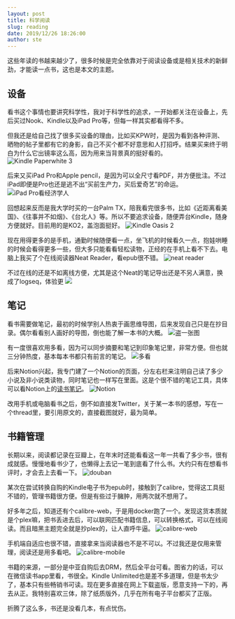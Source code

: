 ```yaml
---
layout: post
title: 科学阅读
slug: reading
date: 2019/12/26 18:26:00
author: ste
---
```


这些年读的书越来越少了，很多时候是完全依靠对于阅读设备或是相关技术的新鲜劲，才能读一点书，这也是本文的主题。

## 设备

看书这个事情也要讲究科学性，我对于科学性的追求，一开始都关注在设备上，先后买过Nook、Kindle以及iPad Pro等，但每一样其实都看得不多。

但我还是给自己找了很多买设备的理由，比如买KPW时，是因为看到各种评测、晒物的帖子里都有它的身影，自己不买个都不好意思和人打招呼。结果买来终于明白为什么它出镜率这么高，因为用来当背景真的挺好看的。
![Kindle Paperwhite 3](./images/KPW.jpg)

后来又买iPad Pro和Apple pencil，是因为可以全尺寸看PDF，并方便批注。不过iPad即便是Pro也还是逃不出“买前生产力，买后爱奇艺”的命运。
![iPad Pro看经济学人](./images/iPad.jpg)

回想起来反而是我大学时买的一台Palm TX，陪我看完很多书，比如《近距离看美国》、《往事并不如烟》、《台北人》等。所以不要追求设备，随便弄台Kindle，随身方便就好。目前用的是KO2，盖泡面挺好。
![Kindle Oasis 2](./images/KO2.jpg)

现在用得更多的是手机，通勤时候随便看一点，坐飞机的时候看久一点，抱娃哄睡的时候会看得更多一些，但大多只能看看轻松读物，正经的在手机上看不下去。电脑上我买了个在线阅读器Neat Reader，看epub很不错。
![neat reader](./images/neat.png)

不过在线的还是不如离线方便，尤其是这个Neat的笔记导出还是不另人满意，换成了logseq，体验更 
![](logseq.png)
## 笔记

看书需要做笔记，最初的时候学别人热衷于画思维导图，后来发现自己只是在抄目录。偶尔看看别人画好的导图，倒也能了解一本书的大概。
![盗一张图](./images/mindmap.jpg)

有一度很喜欢用多看，因为可以同步摘要和笔记到印象笔记里，非常方便。但也就三分钟热度，基本每本书都只有前言的笔记。
![多看](./images/duokan.png)

后来Notion兴起，我专门建了一个Notion的页面，分左右栏来注明自己读了多少小说及非小说类读物，同时笔记也一样写在里面。这是个很不错的笔记工具，具体可以看Notion上的[读书笔记](https://www.notion.so/a205f411cb604146b636e800999ccc7d)。
![Notion](./images/reading-list.png)

改用手机或电脑看书之后，倒不如直接发Twitter，关于某一本书的感想，写在一个thread里，要引用原文的，直接截图就好，最为简单。

## 书籍管理

长期以来，阅读都记录在豆瓣上，在年末时还能看看这一年一共看了多少书，很有成就感。慢慢地看书少了，也懒得上去记一笔到底看了什么书。大约只有在想看书评时，才会去上去看一下。
![douban](./images/douban.png)

某次在尝试转换自购的Kindle电子书为epub时，接触到了calibre，觉得这工具挺不错的，管理书籍很方便。但是有些过于臃肿，用两次就不想用了。

好多年之后，知道还有个calibre-web，于是用docker跑了一个。发现这货本质就是个plex嘛，把书丢进去后，可以联网匹配书籍信息，可以转换格式，可以在线阅读。而且暗黑主题完全就是抄plex的，让人直呼牛逼。
![calibre-web](./images/calibre-web.jpg)

手机端自适应也很不错，直接拿来当阅读器也不是不可以。不过我还是仅用来管理，阅读还是用多看吧。
![calibre-mobile](./images/calibre-mobile.jpg)

书籍的来源，一部分是中亚自购后去DRM，然后全平台可看。图省力的话，可以在微信读书app里看，书很全。Kindle Unlimited也是差不多道理，但是书太少了，基本只有些畅销书可读。现在更多直接在网上下载盗版，愿意支持一下的，再去从正。我特别喜欢三体，除了纸质版外，几乎在所有电子平台都买了正版。

折腾了这么多，书还是没看几本，有点忧伤。
